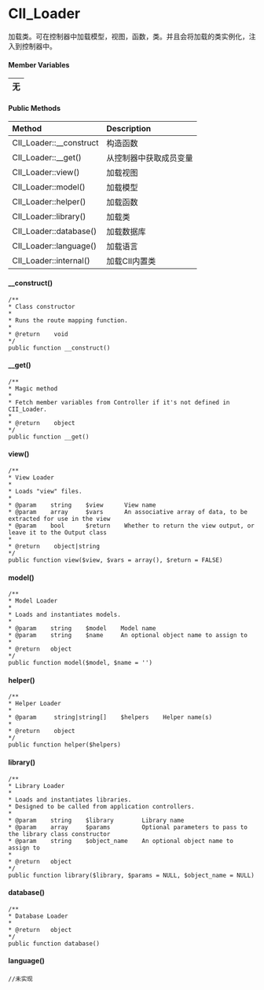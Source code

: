 # CII\_Loader

加载类。可在控制器中加载模型，视图，函数，类。并且会将加载的类实例化，注入到控制器中。

#### Member Variables

| 无 |
| :---: |


#### Public Methods

| Method | Description |
| :--- | :--- |
| CII\_Loader::\_\_construct | 构造函数 |
| CII\_Loader::\_\_get\(\) | 从控制器中获取成员变量 |
| CII\_Loader::view\(\) | 加载视图 |
| CII\_Loader::model\(\) | 加载模型 |
| CII\_Loader::helper\(\) | 加载函数 |
| CII\_Loader::library\(\) | 加载类 |
| CII\_Loader::database\(\) | 加载数据库 |
| CII\_Loader::language\(\) | 加载语言 |
| CII\_Loader::internal\(\) | 加载CII内置类 |

#### \_\_construct\(\)

```
/**
* Class constructor
*
* Runs the route mapping function.
*
* @return    void
*/
public function __construct()
```

#### \_\_get\(\)

```
/**
* Magic method 
*
* Fetch member variables from Controller if it's not defined in CII_Loader.
*
* @return    object
*/
public function __get()
```

#### view\(\)

```
/**
* View Loader
* 
* Loads "view" files.
*
* @param    string    $view      View name
* @param    array     $vars      An associative array of data, to be extracted for use in the view
* @param    bool      $return    Whether to return the view output, or leave it to the Output class
*
* @return    object|string
*/
public function view($view, $vars = array(), $return = FALSE)
```

#### model\(\)

```
/**
* Model Loader
*
* Loads and instantiates models.
*
* @param    string    $model    Model name
* @param    string    $name     An optional object name to assign to
*
* @return   object
*/
public function model($model, $name = '')
```

#### helper\(\)

```
/**
* Helper Loader
*
* @param     string|string[]    $helpers    Helper name(s)
*
* @return    object
*/
public function helper($helpers)
```

#### library\(\)

```
/**
* Library Loader
*
* Loads and instantiates libraries.
* Designed to be called from application controllers.
*
* @param    string    $library        Library name
* @param    array     $params         Optional parameters to pass to the library class constructor
* @param    string    $object_name    An optional object name to assign to
*
* @return   object
*/
public function library($library, $params = NULL, $object_name = NULL)
```

#### database\(\)

```
/**
* Database Loader
*
* @return   object
*/
public function database()
```

#### language\(\)

```
//未实现
```



